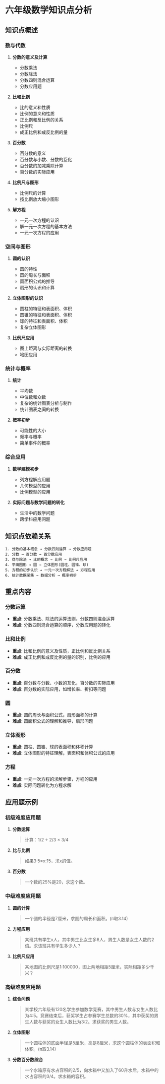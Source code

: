 # 六年级数学知识点分析

## 知识点概述

### 数与代数
1. **分数的意义及计算**
   - 分数乘法
   - 分数除法
   - 分数四则混合运算
   - 分数应用题

2. **比和比例**
   - 比的意义和性质
   - 比例的意义和性质
   - 正比例和反比例的关系
   - 比例尺
   - 成正比例和成反比例的量

3. **百分数**
   - 百分数的意义
   - 百分数与小数、分数的互化
   - 百分数的加减乘除计算
   - 百分数的实际应用

4. **比例尺与图形**
   - 比例尺的计算
   - 按比例放大缩小图形

5. **解方程**
   - 一元一次方程的认识
   - 解一元一次方程的基本方法
   - 一元一次方程的应用

### 空间与图形
1. **圆的认识**
   - 圆的特性
   - 圆的周长与面积
   - 圆面积公式的推导
   - 扇形的认识和计算

2. **立体图形的认识**
   - 圆柱的特征和表面积、体积
   - 圆锥的特征和表面积、体积
   - 球的特征和表面积、体积
   - 复杂立体图形

3. **比例尺应用**
   - 图上距离与实际距离的转换
   - 地图应用

### 统计与概率
1. **统计**
   - 平均数
   - 中位数和众数
   - 复杂的统计图表分析与制作
   - 统计图表之间的转换

2. **概率初步**
   - 可能性的大小
   - 频率与概率
   - 简单事件的概率

### 综合应用
1. **数学建模初步**
   - 列方程解应用题
   - 几何模型的应用
   - 比例模型的应用

2. **实际问题与数学问题的转化**
   - 生活中的数学问题
   - 跨学科应用问题

## 知识点依赖关系

```
1. 分数的基本概念 → 分数四则运算 → 分数应用题
2. 分数 → 百分数 → 百分数应用
3. 商与除法 → 比的概念 → 比例 → 比例尺应用
4. 平面图形 → 圆 → 立体图形(圆柱、圆锥、球)
5. 方程的初步认识 → 一元一次方程解法 → 方程应用
6. 统计数据采集 → 数据分析 → 概率初步
```

## 重点内容

### 分数运算
- **重点**: 分数乘法、除法的运算法则，分数四则混合运算
- **难点**: 分数四则混合运算的顺序，分数应用题的转化

### 比和比例
- **重点**: 比和比例的意义及性质，正比例和反比例关系
- **难点**: 成正比例和成反比例的量的识别，比例的应用

### 百分数
- **重点**: 百分数与分数、小数的互化，百分数的实际应用
- **难点**: 百分数的实际应用，如增长率、折扣等问题

### 圆
- **重点**: 圆的周长与面积公式，扇形面积的计算
- **难点**: 圆面积公式的理解和推导，扇形问题

### 立体图形
- **重点**: 圆柱、圆锥、球的表面积和体积计算
- **难点**: 立体图形的特征理解，表面积和体积公式的应用

### 方程
- **重点**: 一元一次方程的求解步骤，方程的应用
- **难点**: 实际问题转化为方程求解

## 应用题示例

### 初级难度应用题

1. **分数运算**
   > 计算：1/2 ÷ 2/3 × 3/4

2. **比与比例**
   > 如果3:5=x:15，求x的值。

3. **百分数**
   > 一个数的25%是20，求这个数。

### 中级难度应用题

1. **圆的计算**
   > 一个圆的半径是7厘米，求圆的周长和面积。(π取3.14)

2. **方程应用**
   > 某班共有学生x人，其中男生比女生多8人，男生人数是女生人数的2倍。求该班共有学生多少人？

3. **比例尺应用**
   > 某地图的比例尺是1:100000，图上两地相距5厘米，实际相距多少千米？

### 高级难度应用题

1. **综合问题**
   > 某学校六年级有120名学生参加数学竞赛，其中男生人数与女生人数比为4:5。竞赛结束后，获奖学生占参赛学生总数的30%，其中获奖的男生人数与获奖的女生人数比为3:2。求获奖的男生人数。

2. **立体图形**
   > 一个圆柱体的底面半径是5厘米，高是8厘米，求这个圆柱体的表面积和体积。(π取3.14)

3. **分数百分数综合**
   > 一个水箱原有水占容积的2/5，向水箱中又加入了60升水后，水箱中的水占容积的3/4。求水箱的容积。 